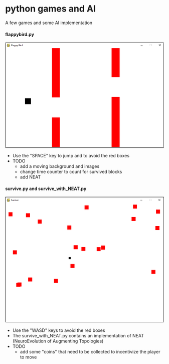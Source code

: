 # python games and AI

A few games and some AI implementation

#### flappybird.py

<img style="border: 1px solid black;" src="flappybird.png">

* Use the "SPACE" key to jump and to avoid the red boxes
* TODO
  * add a moving background and images
  * change time counter to count for survived blocks
  * add NEAT
  
#### survive.py and survive_with_NEAT.py

<img style="border: 1px solid black;" src="survive.png">

* Use the "WASD" keys to avoid the red boxes
* The survive_with_NEAT.py contains an implementation of NEAT (NeuroEvolution of Augmenting Topologies)
* TODO
  * add some "coins" that need to be collected to incentivize the player to move
